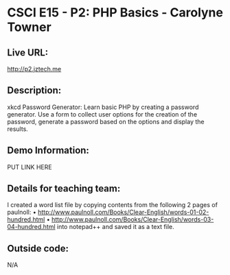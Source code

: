 # CSCI E15 - P2: PHP Basics - Carolyne Towner

## Live URL:
<http://p2.jztech.me>

## Description:
xkcd Password Generator: Learn basic PHP by creating a password generator.  Use a form to collect user options for the creation of the password, generate a password based on the options and display the results.

## Demo Information:
PUT LINK HERE

## Details for teaching team:
I created a word list file by copying contents from the following 2 pages of paulnoll:
•  http://www.paulnoll.com/Books/Clear-English/words-01-02-hundred.html 
•  http://www.paulnoll.com/Books/Clear-English/words-03-04-hundred.html
into notepad++ and saved it as a text file.

## Outside code:
N/A




